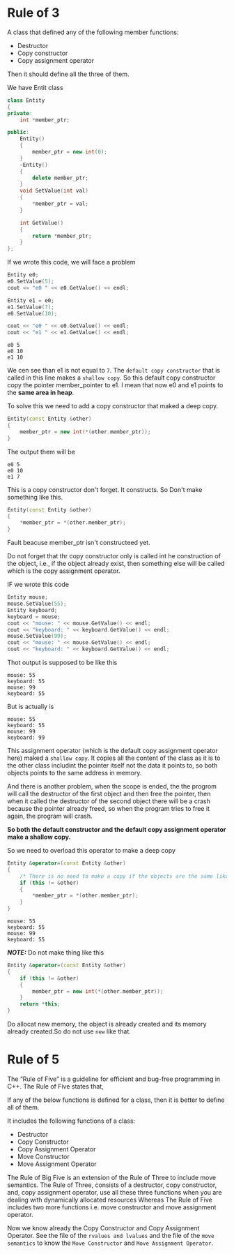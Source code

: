 # Rule of 3

A class that defined any of the following member functions:

* Destructor
* Copy constructor
* Copy assignment operator

Then it should define all the three of them.

We have Entit class

```cpp
class Entity
{
private:
    int *member_ptr;

public:
    Entity()
    {
        member_ptr = new int(0);
    }
    ~Entity()
    {
        delete member_ptr;
    }
    void SetValue(int val)
    {
        *member_ptr = val;
    }

    int GetValue()
    {
        return *member_ptr;
    }
};
```

If we wrote this code, we will face a problem

```cpp
Entity e0;
e0.SetValue(5);
cout << "e0 " << e0.GetValue() << endl;

Entity e1 = e0;
e1.SetValue(7);
e0.SetValue(10);

cout << "e0 " << e0.GetValue() << endl;
cout << "e1 " << e1.GetValue() << endl;
```

```
e0 5
e0 10
e1 10
```

We cen see than e1 is not equal to ```7```. The ```default copy constructor``` that is called in this line makes a ```shallow copy```. So this default copy constructor copy the pointer member_pointer to e1. I mean that now e0 and e1 points to the **same area in heap**.

To solve this we need to add a copy constructor that maked a deep copy.

```cpp
Entity(const Entity &other)
{
    member_ptr = new int(*(other.member_ptr));
}
```

The output them will be

```
e0 5
e0 10
e1 7
```

This is a copy constructor don't forget. It constructs. So Don't make something like this.

```cpp
Entity(const Entity &other)
{
    *member_ptr = *(other.member_ptr);
}
```

Fault beacuse member_ptr isn't constructeed yet.

Do not forget that thr copy constructor only is called int he construction of the object, i.e., if the object already exist, then something else will be called which is the copy assignment operator.

IF we wrote this code

```cpp
Entity mouse;
mouse.SetValue(55);
Entity keyboard;
keyboard = mouse;
cout << "mouse: " << mouse.GetValue() << endl;
cout << "keyboard: " << keyboard.GetValue() << endl;
mouse.SetValue(99);
cout << "mouse: " << mouse.GetValue() << endl;
cout << "keyboard: " << keyboard.GetValue() << endl;
```

Thot output is supposed to be like this

```
mouse: 55
keyboard: 55
mouse: 99
keyboard: 55
```

But is actually is

```
mouse: 55
keyboard: 55
mouse: 99
keyboard: 99
```

This assignment operator (which is the default copy assignment operator here) maked a ```shallow copy```. It copies all the content of the class as it is to the other class includint the pointer itself not the data it points to, so both objects points to the same address in memory.

And there is another problem, when the scope is ended, the the progrom will call the destructor of the first object and then free the pointer, then when it called the destructor of the second object there will be a crash because the pointer already freed, so when the program tries to free it again, the program will crash.

**So both the default constructor and the default copy assignment operator make a shallow copy.**

So we need to overload this operator to make a deep copy

```cpp
Entity &operator=(const Entity &other)
{
    /* There is no need to make a copy if the objects are the same like making this (mouse = mouse)*/
    if (this != &other)
    {
        *member_ptr = *(other.member_ptr);
    }
}
```

```
mouse: 55
keyboard: 55
mouse: 99
keyboard: 55
```

**_NOTE:_** Do not make thing like this

```cpp
Entity &operator=(const Entity &other)
{
    if (this != &other)
    {
        member_ptr = new int(*(other.member_ptr));
    }
    return *this;
}
```

Do allocat new memory, the object is already created and its memory already created.So do not use ```new``` like that.

# Rule of 5

The “Rule of  Five” is a guideline for efficient and bug-free programming in C++. The Rule of Five states that,

If any of the below functions is defined for a class, then it is better to define all of them.

It includes the following functions of a class:

* Destructor
* Copy Constructor
* Copy Assignment Operator
* Move Constructor
* Move Assignment Operator

The Rule of Big Five is an extension of the Rule of Three to include move semantics. The Rule of Three, consists of a destructor, copy constructor, and, copy assignment operator, use all these three functions when you are dealing with dynamically allocated resources Whereas The Rule of Five includes two more functions i.e. move constructor and move assignment operator.

Now we know already the Copy Constructor and Copy Assignment Operator. See the file of the ```rvalues and lvalues``` and the file of the ```move semantics``` to know the ```Move Constructor``` and ```Move Assignment Operator```.